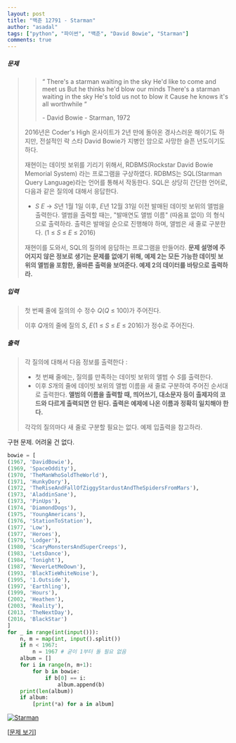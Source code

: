 ```yaml
---
layout: post
title: "백준 12791 - Starman"
author: "asadal"
tags: ["python", "파이썬", "백준", "David Bowie", "Starman"]
comments: true
---
```


##### 문제

> >“ There's a starman waiting in the sky
> >He'd like to come and meet us
> >But he thinks he'd blow our minds 
> >There's a starman waiting in the sky
> >He's told us not to blow it
> >Cause he knows it's all worthwhile “
> >
> >\- David Bowie - Starman, 1972
>
> 2016년은 Coder's High 온사이트가 2년 만에 돌아온 경사스러운 해이기도 하지만, 전설적인 락 스타 David Bowie가 지병인 암으로 사망한 슬픈 년도이기도 하다.
>
> 재현이는 데이빗 보위를 기리기 위해서, RDBMS(Rockstar David Bowie Memorial System) 라는 프로그램을 구상하였다. RDBMS는 SQL(Starman Query Language)라는 언어를 통해서 작동한다. SQL은 상당히 간단한 언어로, 다음과 같은 질의에 대해서 응답한다.
>
> - *S* *E* -> *S*년 1월 1일 이후, *E*년 12월 31일 이전 발매된 데이빗 보위의 앨범을 출력한다. 앨범을 출력할 때는, "발매연도 앨범 이름" (따옴표 없이) 의 형식으로 출력하라. 출력은 발매일 순으로 진행해야 하며, 앨범은 새 줄로 구분한다. (1 ≤ *S* ≤ *E* ≤ 2016)
>
> 재현이를 도와서, SQL의 질의에 응답하는 프로그램을 만들어라. **문제 설명에 주어지지 않은 정보로 생기는 문제를 없애기 위해, 예제 2는 모든 가능한 데이빗 보위의 앨범을 포함한, 올바른 출력을 보여준다. 예제 2의 데이터를 바탕으로 출력하라.**

##### 입력

>첫 번째 줄에 질의의 수 정수 *Q*(*Q* ≤ 100)가 주어진다.
>
>이후 *Q*개의 줄에 질의 *S*, *E*(1 ≤ *S* ≤ *E* ≤ 2016)가 정수로 주어진다.

##### 출력

>각 질의에 대해서 다음 정보를 출력한다 :
>
>* 첫 번째 줄에는, 질의를 만족하는 데이빗 보위의 앨범 수 *S*를 출력한다.
>* 이후 *S*개의 줄에 데이빗 보위의 앨범 이름을 새 줄로 구분하여 주어진 순서대로 출력한다. **앨범의 이름을 출력할 때, 띄어쓰기, 대소문자 등이 출제자의 코드와 다르게 출력되면 안 된다. 출력은 예제에 나온 이름과 정확히 일치해야 한다.**
>
>각각의 질의마다 새 줄로 구분할 필요는 없다. 예제 입출력을 참고하라.

구현 문제. 어려울 건 없다.

```python
bowie = [
(1967, 'DavidBowie'),
(1969, 'SpaceOddity'),
(1970, 'TheManWhoSoldTheWorld'),
(1971, 'HunkyDory'),
(1972, 'TheRiseAndFallOfZiggyStardustAndTheSpidersFromMars'),
(1973, 'AladdinSane'),
(1973, 'PinUps'),
(1974, 'DiamondDogs'),
(1975, 'YoungAmericans'),
(1976, 'StationToStation'),
(1977, 'Low'),
(1977, 'Heroes'),
(1979, 'Lodger'),
(1980, 'ScaryMonstersAndSuperCreeps'),
(1983, 'LetsDance'),
(1984, 'Tonight'),
(1987, 'NeverLetMeDown'),
(1993, 'BlackTieWhiteNoise'),
(1995, '1.Outside'),
(1997, 'Earthling'),
(1999, 'Hours'),
(2002, 'Heathen'),
(2003, 'Reality'),
(2013, 'TheNextDay'),
(2016, 'BlackStar')
]
for _ in range(int(input())):
    n, m = map(int, input().split())
    if n < 1967:
        n = 1967 # 굳이 1부터 돌 필요 없음
    album = []
    for i in range(n, m+1):
        for b in bowie:
            if b[0] == i:
                album.append(b)
    print(len(album))
    if album:
        [print(*a) for a in album]
```

[![Starman](https://img.youtube.com/vi/tRcPA7Fzebw/0.jpg)](https://www.youtube.com/watch?v=tRcPA7Fzebw)

[[문제 보기](https://www.acmicpc.net/problem/12791)]
